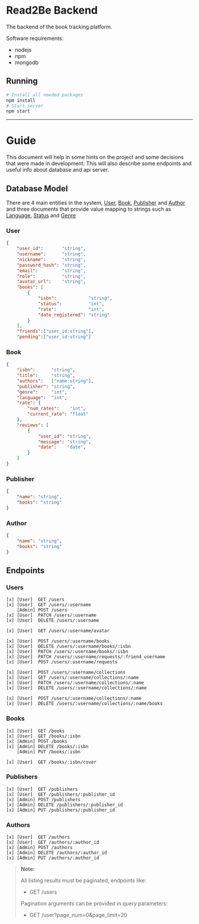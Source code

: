 # Read2Be Backend

The backend of the book tracking platform.

Software requirements:
- nodejs
- npm
- mongodb

## Running

```sh
# Install all needed packages
npm install
# Start server
npm start
```

___

# Guide

This document will help in some hints on the project and some decisions that were made in development. This will also describe some endpoints and useful info about database and api server.

## Database Model

There are 4 main entities in the system, <ins>User</ins>, <ins>Book</ins>, <ins>Publisher</ins> and <ins>Author</ins> and three documents that provide value mapping to strings such as <ins>Language</ins>, <ins>Status</ins> and <ins>Genre</ins>

### User
```json
{
    "user_id":       "string",
    "username":      "string",
    "nickname":      "string",
    "password_hash": "string",
    "email":         "string",
    "role":          "string",
    "avatar_url":    "string",
    "books": [
        {
            "isbn":            "string",
            "status":          "int",
            "rate":            "int",
            "date_registered": "string"
        }
    ],
    "friends":["user_id:string"],
    "pending":["user_id:string"]
```

### Book
```json
{
    "isbn":      "string",
    "title":     "string",
    "authors":   ["name:string"],
    "publisher": "string",
    "genre":     "int",
    "language":  "int",
    "rate": {
        "num_rates":    "int",
        "current_rate": "float"
    },
    "reviews": [
        {
            "user_id": "string",
            "message": "string",
            "date":    "date",
        }
    ]
}
```

### Publisher
```json
{
    "name": "string",
    "books": "string"
}
```

### Author
```json
{
    "name": "string",
    "books": "string"
}
```

## Endpoints

<!-- Documentation for endpoints will be provided as a Swagger UI -->

### Users
```
[x] [User]  GET /users
[x] [User]  GET /users/:username
    [Admin] POST /users
[x] [User]  PATCH /users/:username
[x] [User]  DELETE /users/:username

[x] [User]  GET /users/:username/avatar

[x] [User]  POST /users/:username/books
[x] [User]  DELETE /users/:username/books/:isbn
[x] [User]  PATCH /users/:username/books/:isbn
[x] [User]  PATCH /users/:username/requests/:friend_username
[x] [User]  POST /users/:username/requests

[x] [User]  POST /users/:username/collections
[x] [User]  GET /users/:username/collections/:name
[x] [User]  PATCH /users/:username/collections/:name
[x] [User]  DELETE /users/:username/collections/:name

[x] [User]  POST /users/:username/collections/:name
[x] [User]  DELETE /users/:username/collections/:name/books
```
<!--
// POST /users/:username/collections         // Add collection // TODO: CHECK IF BOOKS EXISTS
// GET /users/:username/collections/:name    // Get collection
// PATCH /users/:username/collections/:name  // Update collection name & avatar
// DELETE /users/:username/collections:name  // Delete a collection

// POST /users/:username/collections/:name   // Add book to collection (multiple isbn's) // TODO: CHECK IF BOOKS EXISTS
// DELETE /users/:username/collections/:name/books // Remove book from collection (multiple isbn's)
-->

### Books
```
[x] [User]  GET /books
[x] [User]  GET /books/:isbn
[x] [Admin] POST /books
[x] [Admin] DELETE /books/:isbn
    [Admin] PUT /books/:isbn

[x] [User]  GET /books/:isbn/cover
```

### Publishers
```
[x] [User]  GET /publishers
[x] [User]  GET /publishers/:publisher_id
[x] [Admin] POST /publishers
[x] [Admin] DELETE /publishers/:publisher_id
[x] [Admin] PUT /publishers/:publisher_id
```

### Authors
```
[x] [User]  GET /authors
[x] [User]  GET /authors/:author_id
[x] [Admin] POST /authors
[x] [Admin] DELETE /authors/:author_id
[x] [Admin] PUT /authors/:author_id
```


> **Note:**
> 
> All listing results must be paginated, endpoints like:
> - GET /users
>
> Pagination arguments can be provided in query parameters:
> - GET /user?page_num=0&page_limit=20

